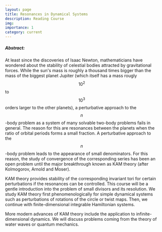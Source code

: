 ```yaml
---
layout: page
title: Resonances in Dynamical Systems
description: Reading Course
img: 
importance: 1
category: current
---
```


<h5 style="color: --global-theme-color;"> Abstract:</h5>

At least since the discoveries of Isaac Newton, mathematicians have wondered about the stability of celestial bodies attracted by gravitational forces. While the sun's mass is roughly a thousand times bigger than the mass of the biggest planet Jupiter (which itself has a mass rougly $$10^2$$ to $$10^3$$ orders larger to the other planets), a perturbative approach to the $$n$$-body problem as a system of many solvable two-body problems fails in general. The reason for this are  resonances between the planets when the ratio of orbital periods forms a small fraction. A perturbative approach to the $$n$$-body problem leads to the appearance of small denominators. For this reason, the study of convergence of the corresponding series has been an open problem until the major breakthrough known as KAM theory (after Kolmogorov, Arnold and Moser).

KAM theory provides stability of the corresponding invariant tori for certain perturbations if the resonances can be controlled. This course will be a gentle introduction into the problem of small divisors and its resolution. We study KAM theory first phenomenologically for simple dynamical systems such as perturbations of rotations of the circle or twist maps. Then, we continue with finite-dimensional integrable Hamiltonian systems.

More modern advances of KAM theory include the application to infinite-dimensional dynamics. We will discuss problems coming from the theory of water waves or quantum mechanics.